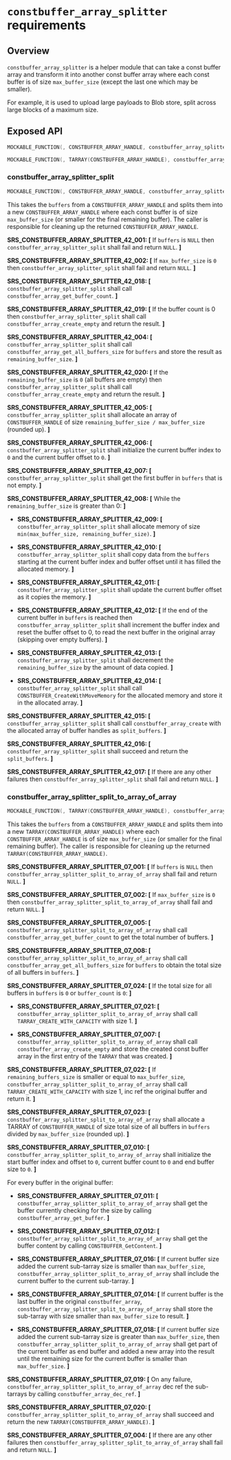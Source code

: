 `constbuffer_array_splitter` requirements
================

## Overview

`constbuffer_array_splitter` is a helper module that can take a const buffer array and transform it into another const buffer array where each const buffer is of size `max_buffer_size` (except the last one which may be smaller).

For example, it is used to upload large payloads to Blob store, split across large blocks of a maximum size.

## Exposed API

```c
MOCKABLE_FUNCTION(, CONSTBUFFER_ARRAY_HANDLE, constbuffer_array_splitter_split, CONSTBUFFER_ARRAY_HANDLE, buffers, uint32_t, max_buffer_size);

MOCKABLE_FUNCTION(, TARRAY(CONSTBUFFER_ARRAY_HANDLE), constbuffer_array_splitter_split_to_array_of_array, CONSTBUFFER_ARRAY_HANDLE, buffers, uint32_t, max_buffer_size);
```

### constbuffer_array_splitter_split

```c
MOCKABLE_FUNCTION(, CONSTBUFFER_ARRAY_HANDLE, constbuffer_array_splitter_split, CONSTBUFFER_ARRAY_HANDLE, buffers, uint32_t, max_buffer_size);
```

This takes the `buffers` from a `CONSTBUFFER_ARRAY_HANDLE` and splits them into a new `CONSTBUFFER_ARRAY_HANDLE` where each const buffer is of size `max_buffer_size` (or smaller for the final remaining buffer). The caller is responsible for cleaning up the returned `CONSTBUFFER_ARRAY_HANDLE`.

**SRS_CONSTBUFFER_ARRAY_SPLITTER_42_001: [** If `buffers` is `NULL` then `constbuffer_array_splitter_split` shall fail and return `NULL`. **]**

**SRS_CONSTBUFFER_ARRAY_SPLITTER_42_002: [** If `max_buffer_size` is `0` then `constbuffer_array_splitter_split` shall fail and return `NULL`. **]**

**SRS_CONSTBUFFER_ARRAY_SPLITTER_42_018: [** `constbuffer_array_splitter_split` shall call `constbuffer_array_get_buffer_count`. **]**

**SRS_CONSTBUFFER_ARRAY_SPLITTER_42_019: [** If the buffer count is 0 then `constbuffer_array_splitter_split` shall call `constbuffer_array_create_empty` and return the result. **]**

**SRS_CONSTBUFFER_ARRAY_SPLITTER_42_004: [** `constbuffer_array_splitter_split` shall call `constbuffer_array_get_all_buffers_size` for `buffers` and store the result as `remaining_buffer_size`. **]**

**SRS_CONSTBUFFER_ARRAY_SPLITTER_42_020: [** If the `remaining_buffer_size` is `0` (all buffers are empty) then `constbuffer_array_splitter_split` shall call `constbuffer_array_create_empty` and return the result. **]**

**SRS_CONSTBUFFER_ARRAY_SPLITTER_42_005: [** `constbuffer_array_splitter_split` shall allocate an array of `CONSTBUFFER_HANDLE` of size `remaining_buffer_size / max_buffer_size` (rounded up). **]**

**SRS_CONSTBUFFER_ARRAY_SPLITTER_42_006: [** `constbuffer_array_splitter_split` shall initialize the current buffer index to `0` and the current buffer offset to `0`. **]**

**SRS_CONSTBUFFER_ARRAY_SPLITTER_42_007: [** `constbuffer_array_splitter_split` shall get the first buffer in `buffers` that is not empty. **]**

**SRS_CONSTBUFFER_ARRAY_SPLITTER_42_008: [** While the `remaining_buffer_size` is greater than 0: **]**

  - **SRS_CONSTBUFFER_ARRAY_SPLITTER_42_009: [** `constbuffer_array_splitter_split` shall allocate memory of size `min(max_buffer_size, remaining_buffer_size)`. **]**

  - **SRS_CONSTBUFFER_ARRAY_SPLITTER_42_010: [** `constbuffer_array_splitter_split` shall copy data from the `buffers` starting at the current buffer index and buffer offset until it has filled the allocated memory. **]**

  - **SRS_CONSTBUFFER_ARRAY_SPLITTER_42_011: [** `constbuffer_array_splitter_split` shall update the current buffer offset as it copies the memory. **]**

  - **SRS_CONSTBUFFER_ARRAY_SPLITTER_42_012: [** If the end of the current buffer in `buffers` is reached then `constbuffer_array_splitter_split` shall increment the buffer index and reset the buffer offset to 0, to read the next buffer in the original array (skipping over empty buffers). **]**

  - **SRS_CONSTBUFFER_ARRAY_SPLITTER_42_013: [** `constbuffer_array_splitter_split` shall decrement the `remaining_buffer_size` by the amount of data copied. **]**

  - **SRS_CONSTBUFFER_ARRAY_SPLITTER_42_014: [** `constbuffer_array_splitter_split` shall call `CONSTBUFFER_CreateWithMoveMemory` for the allocated memory and store it in the allocated array. **]**

**SRS_CONSTBUFFER_ARRAY_SPLITTER_42_015: [** `constbuffer_array_splitter_split` shall call `constbuffer_array_create` with the allocated array of buffer handles as `split_buffers`. **]**

**SRS_CONSTBUFFER_ARRAY_SPLITTER_42_016: [** `constbuffer_array_splitter_split` shall succeed and return the `split_buffers`. **]**

**SRS_CONSTBUFFER_ARRAY_SPLITTER_42_017: [** If there are any other failures then `constbuffer_array_splitter_split` shall fail and return `NULL`. **]**

### constbuffer_array_splitter_split_to_array_of_array

```c
MOCKABLE_FUNCTION(, TARRAY(CONSTBUFFER_ARRAY_HANDLE), constbuffer_array_splitter_split_to_array_of_array, CONSTBUFFER_ARRAY_HANDLE, buffers, uint32_t, max_buffer_size);
```

This takes the `buffers` from a `CONSTBUFFER_ARRAY_HANDLE` and splits them into a new `TARRAY(CONSTBUFFER_ARRAY_HANDLE)` where each `CONSTBUFFER_ARRAY_HANDLE` is of size `max_buffer_size` (or smaller for the final remaining buffer). The caller is responsible for cleaning up the returned `TARRAY(CONSTBUFFER_ARRAY_HANDLE)`.

**SRS_CONSTBUFFER_ARRAY_SPLITTER_07_001: [** If `buffers` is `NULL` then `constbuffer_array_splitter_split_to_array_of_array` shall fail and return `NULL`. **]**

**SRS_CONSTBUFFER_ARRAY_SPLITTER_07_002: [** If `max_buffer_size` is `0` then `constbuffer_array_splitter_split_to_array_of_array` shall fail and return `NULL`. **]**

**SRS_CONSTBUFFER_ARRAY_SPLITTER_07_005: [** `constbuffer_array_splitter_split_to_array_of_array` shall call `constbuffer_array_get_buffer_count` to get the total number of buffers. **]**

**SRS_CONSTBUFFER_ARRAY_SPLITTER_07_008: [** `constbuffer_array_splitter_split_to_array_of_array` shall call `constbuffer_array_get_all_buffers_size` for `buffers` to obtain the total size of all buffers in `buffers`. **]**

**SRS_CONSTBUFFER_ARRAY_SPLITTER_07_024: [** If the total size for all buffers in `buffers` is `0` or `buffer_count` is `0`: **]**

- **SRS_CONSTBUFFER_ARRAY_SPLITTER_07_021: [** `constbuffer_array_splitter_split_to_array_of_array` shall call `TARRAY_CREATE_WITH_CAPACITY` with size 1. **]**

- **SRS_CONSTBUFFER_ARRAY_SPLITTER_07_007: [** `constbuffer_array_splitter_split_to_array_of_array` shall call `constbuffer_array_create_empty` and store the created const buffer array in the first entry of the `TARRAY` that was created. **]**

**SRS_CONSTBUFFER_ARRAY_SPLITTER_07_022: [** If `remaining_buffers_size` is smaller or equal to `max_buffer_size`, `constbuffer_array_splitter_split_to_array_of_array` shall call `TARRAY_CREATE_WITH_CAPACITY` with size 1, inc ref the original buffer and return it.  **]**

**SRS_CONSTBUFFER_ARRAY_SPLITTER_07_023: [** `constbuffer_array_splitter_split_to_array_of_array` shall allocate a TARRAY of `CONSTBUFFER_HANDLE` of size total size of all buffers in `buffers` divided by `max_buffer_size` (rounded up). **]**

**SRS_CONSTBUFFER_ARRAY_SPLITTER_07_010: [** `constbuffer_array_splitter_split_to_array_of_array` shall initialize the start buffer index and offset to `0`, current buffer count to `0` and end buffer size to `0`. **]**

For every buffer in the original buffer:

- **SRS_CONSTBUFFER_ARRAY_SPLITTER_07_011: [** `constbuffer_array_splitter_split_to_array_of_array` shall get the buffer currently checking for the size by calling `constbuffer_array_get_buffer`. **]**

- **SRS_CONSTBUFFER_ARRAY_SPLITTER_07_012: [** `constbuffer_array_splitter_split_to_array_of_array` shall get the buffer content by calling `CONSTBUFFER_GetContent`. **]**

- **SRS_CONSTBUFFER_ARRAY_SPLITTER_07_016: [** If current buffer size added the current sub-tarray size is smaller than `max_buffer_size`, `constbuffer_array_splitter_split_to_array_of_array` shall include the current buffer to the current sub-tarray. **]**

- **SRS_CONSTBUFFER_ARRAY_SPLITTER_07_014: [** If current buffer is the last buffer in the original `constbuffer_array`, `constbuffer_array_splitter_split_to_array_of_array` shall store the sub-tarray with size smaller than `max_buffer_size` to result.  **]**

- **SRS_CONSTBUFFER_ARRAY_SPLITTER_07_018: [** If current buffer size added the current sub-tarray size is greater than `max_buffer_size`, then `constbuffer_array_splitter_split_to_array_of_array` shall get part of the current buffer as end buffer and added a new array into the result until the remaining size for the current buffer is smaller than `max_buffer_size`. **]**

**SRS_CONSTBUFFER_ARRAY_SPLITTER_07_019: [** On any failure, `constbuffer_array_splitter_split_to_array_of_array` dec ref the sub-tarrays by calling `constbuffer_array_dec_ref`. **]**

**SRS_CONSTBUFFER_ARRAY_SPLITTER_07_020: [** `constbuffer_array_splitter_split_to_array_of_array` shall succeed and return the new `TARRAY(CONSTBUFFER_ARRAY_HANDLE)`.  **]**

**SRS_CONSTBUFFER_ARRAY_SPLITTER_07_004: [** If there are any other failures then `constbuffer_array_splitter_split_to_array_of_array` shall fail and return `NULL`. **]**